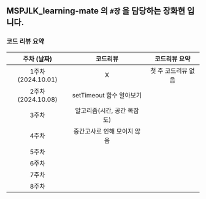 ## MSPJLK_learning-mate 의 `#장` 을 담당하는 장화현 입니다.

### 코드 리뷰 요약

|    주차 (날짜)     |          코드리뷰           |    코드리뷰 요약    |
| :----------------: | :-------------------------: | :-----------------: |
| 1주차 (2024.10.01) |              X              | 첫 주 코드리뷰 없음 |
| 2주차 (2024.10.08) |  setTimeout 함수 알아보기   |
|       3주차        | 알고리즘(시간, 공간 복잡도) |                     |
|       4주차        | 중간고사로 인해 모이지 않음 |                     |
|       5주차        |                             |                     |
|       6주차        |                             |                     |
|       7주차        |                             |                     |
|       8주차        |                             |                     |
